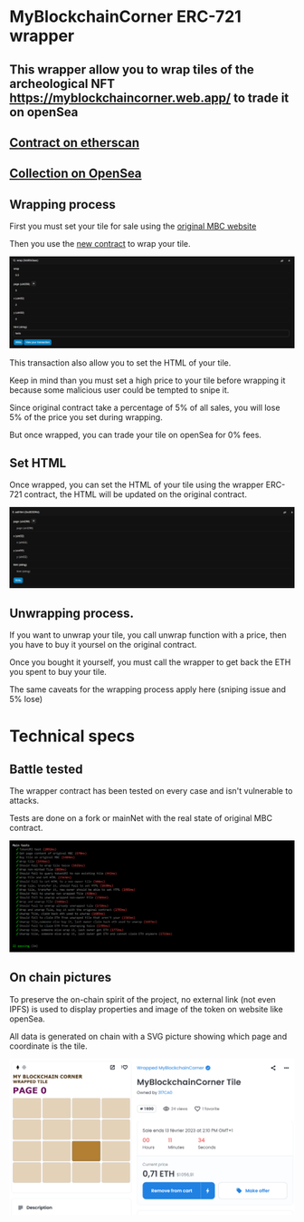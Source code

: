 # MyBlockchainCorner ERC-721 wrapper
## This wrapper allow you to wrap tiles of the archeological NFT https://myblockchaincorner.web.app/ to trade it on openSea

## [Contract on etherscan](https://etherscan.io/address/0x090F1C3bB97591b03772994DC8964f8758cc8391)
## [Collection on OpenSea](https://opensea.io/collection/wrapped-myblockchaincorner)


## Wrapping process 

First you must set your tile for sale using the [original MBC website](https://myblockchaincorner.web.app/)

Then you use the [new contract](https://etherscan.io/address/0x090F1C3bB97591b03772994DC8964f8758cc8391#writeContract) to wrap your tile. 

![alt text](./scanwrap.png "Tests")

This transaction also allow you to set the HTML of your tile.

Keep in mind than you must set a high price to your tile before wrapping it because some malicious user could be tempted to snipe it. 

Since original contract take a percentage of 5% of all sales, you will lose 5% of the price you set during wrapping. 

But once wrapped, you can trade your tile on openSea for 0% fees. 

## Set HTML 

Once wrapped, you can set the HTML of your tile using the wrapper ERC-721 contract, the HTML will be updated on the original contract. 

![alt text](./scanhtml.png "Tests")

## Unwrapping process. 

If you want to unwrap your tile, you call unwrap function with a price, then you have to buy it yoursel on the original contract.

Once you bought it yourself, you must call the wrapper to get back the ETH you spent to buy your tile.

The same caveats for the wrapping process apply here (sniping issue and 5% lose)

# Technical specs 

## Battle tested
The wrapper contract has been tested on every case and isn't vulnerable to attacks.

Tests are done on a fork or mainNet with the real state of original MBC contract.

![alt text](./tests.PNG "Tests")

## On chain pictures
To preserve the on-chain spirit of the project, no external link (not even IPFS) is used to display properties and image of the token on website like openSea. 

All data is generated on chain with a SVG picture showing which page and coordinate is the tile.

![alt text](./openSea.PNG "Tests")
